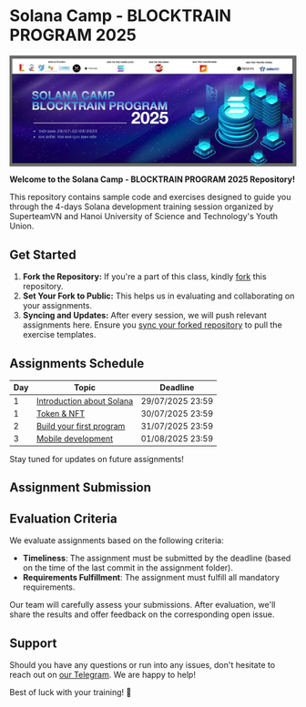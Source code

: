 # Solana Camp - BLOCKTRAIN PROGRAM 2025

<p width="full" margin="auto" align="center" style="background:gray"><img src="assets/logo.jpg" alt="ship" width="800" margin="auto" align="center" /></p>

**Welcome to the Solana Camp - BLOCKTRAIN PROGRAM 2025 Repository!**

This repository contains sample code and exercises designed to guide you through the 4-days Solana development training session organized by SuperteamVN and Hanoi University of Science and Technology's Youth Union.

## Get Started

1. **Fork the Repository:** If you're a part of this class, kindly [fork](https://docs.github.com/en/get-started/quickstart/fork-a-repo#forking-a-repository) this repository.
2. **Set Your Fork to Public:** This helps us in evaluating and collaborating on your assignments.
3. **Syncing and Updates:** After every session, we will push relevant assignments here. Ensure you [sync your forked repository](https://docs.github.com/en/pull-requests/collaborating-with-pull-requests/working-with-forks/syncing-a-fork) to pull the exercise templates.

## Assignments Schedule

| Day | Topic                                               | Deadline   |
| --- | --------------------------------------------------- | ---------- |
| 1   | [Introduction about Solana](./week-1/assignment/README.md)        | 29/07/2025 23:59 |
| 1   | [Token & NFT](./week-2/assignment/README.md)                      | 30/07/2025 23:59 |
| 2   | [Build your first program](./week-3/assignment/README.md)         | 31/07/2025 23:59 |
| 3   | [Mobile development](./week-4/assignment/README.md) | 01/08/2025 23:59 |

Stay tuned for updates on future assignments!

## Assignment Submission

## Evaluation Criteria

We evaluate assignments based on the following criteria:

- **Timeliness**: The assignment must be submitted by the deadline (based on the time of the last commit in the assignment folder).
- **Requirements Fulfillment**: The assignment must fulfill all mandatory requirements.

Our team will carefully assess your submissions. After evaluation, we'll share the results and offer feedback on the corresponding open issue.

## Support

Should you have any questions or run into any issues, don't hesitate to reach out on [our Telegram](). We are happy to help!

Best of luck with your training! 🌟
